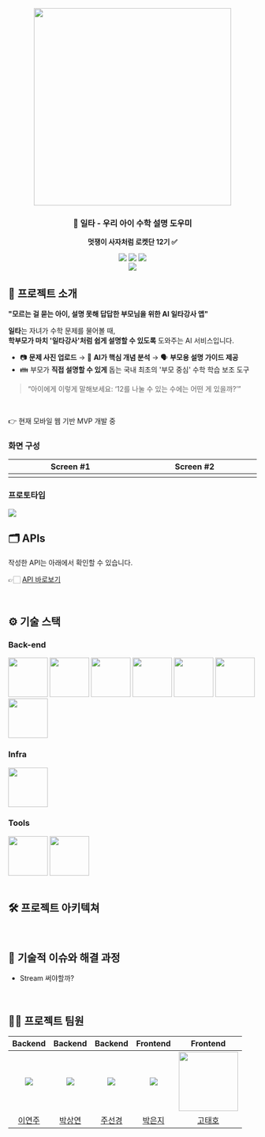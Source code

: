 <div align="center">

<!-- logo -->
<img src="https://github.com/user-attachments/assets/0cd4b453-6226-4766-bcef-42506ca75961"  width="400"/>

### 🎯 일타 - 우리 아이 수학 설명 도우미

**멋쟁이 사자처럼 로켓단 12기 ✅**

[<img src="https://img.shields.io/badge/-readme.md-important?style=flat&logo=google-chrome&logoColor=white" />]() [<img src="https://img.shields.io/badge/-tech blog-blue?style=flat&logo=google-chrome&logoColor=white" />]() [<img src="https://img.shields.io/badge/release-v0.1.0-yellow?style=flat&logo=google-chrome&logoColor=white" />]()
<br/> [<img src="https://img.shields.io/badge/프로젝트 기간-2025.06.30~2025.07.30-green?style=flat&logo=&logoColor=white" />]()

</div> 

## 📝 프로젝트 소개

**"모르는 걸 묻는 아이, 설명 못해 답답한 부모님을 위한 AI 일타강사 앱"**

**일타**는 자녀가 수학 문제를 물어볼 때,  
**학부모가 마치 '일타강사'처럼 쉽게 설명할 수 있도록** 도와주는 AI 서비스입니다.


- 📷 **문제 사진 업로드** → 🤖 **AI가 핵심 개념 분석** → 🗣️ **부모용 설명 가이드 제공** 
- 👪 부모가 **직접 설명할 수 있게** 돕는 국내 최초의 '부모 중심' 수학 학습 보조 도구


> “아이에게 이렇게 말해보세요: ‘12를 나눌 수 있는 수에는 어떤 게 있을까?’”

<br />

👉 현재 모바일 웹 기반 MVP 개발 중


### 화면 구성

|                                                           Screen #1                                                            |                                                           Screen #2                                                           |
|:------------------------------------------------------------------------------------------------------------------------------:|:-----------------------------------------------------------------------------------------------------------------------------:|
| <img  width="400"/> |                                                      <img width="400"/>                                                       |

### 프로토타입

<img src="https://github.com/user-attachments/assets/dc578fc4-f6e3-4b1e-90f1-a54c1b1f3d48.jpg">

<br />

## 🗂️ APIs

작성한 API는 아래에서 확인할 수 있습니다.

👉🏻 [API 바로보기](/backend/APIs.md)


<br />

## ⚙ 기술 스택

### Back-end

<div>
<img src="https://github.com/yewon-Noh/readme-template/blob/main/skills/Java.png?raw=true" width="80">
<img src="https://github.com/yewon-Noh/readme-template/blob/main/skills/SpringBoot.png?raw=true" width="80">
<img src="https://github.com/yewon-Noh/readme-template/blob/main/skills/SpringSecurity.png?raw=true" width="80">
<img src="https://github.com/yewon-Noh/readme-template/blob/main/skills/SpringDataJPA.png?raw=true" width="80">
<img src="https://github.com/yewon-Noh/readme-template/blob/main/skills/.png?raw=true" width="80">
<img src="https://github.com/yewon-Noh/readme-template/blob/main/skills/Ajax.png?raw=true" width="80">
<img src="https://github.com/yewon-Noh/readme-template/blob/main/skills/Thymeleaf.png?raw=true" width="80">
</div>

### Infra

<div>
<img src="https://github.com/yewon-Noh/readme-template/blob/main/skills/AWSEC2.png?raw=true" width="80">
</div>

### Tools

<div>
<img src="https://github.com/yewon-Noh/readme-template/blob/main/skills/Github.png?raw=true" width="80">
<img src="https://github.com/yewon-Noh/readme-template/blob/main/skills/Notion.png?raw=true" width="80">
</div>

<br />

## 🛠️ 프로젝트 아키텍쳐

<br />

## 🤔 기술적 이슈와 해결 과정

- Stream 써야할까?

<br />

## 💁‍♂️ 프로젝트 팀원

|                    Backend                    |                    Backend                    |                    Backend                     |                  Frontend                  |                              Frontend                              |
|:---------------------------------------------:|:---------------------------------------------:|:----------------------------------------------:|:------------------------------------------:|:------------------------------------------------------------------:|
| ![](https://github.com/yeonju52.png?size=120) | ![](https://github.com/ysang989.png?size=120) | ![](https://github.com/suuny0321.png?size=120) | ![](https://github.com/EJ-99.png?size=120) | <img src="https://github.com/Taiho1998.png?size=120" width="120"/> |
|      [이연주](https://github.com/yeonju52)       |      [박상연](https://github.com/ysang989)       |      [주선경](https://github.com/suuny0321)       |      [박은지](https://github.com/EJ-99)       |                [고태호](https://github.com/Taiho1998)                 |
